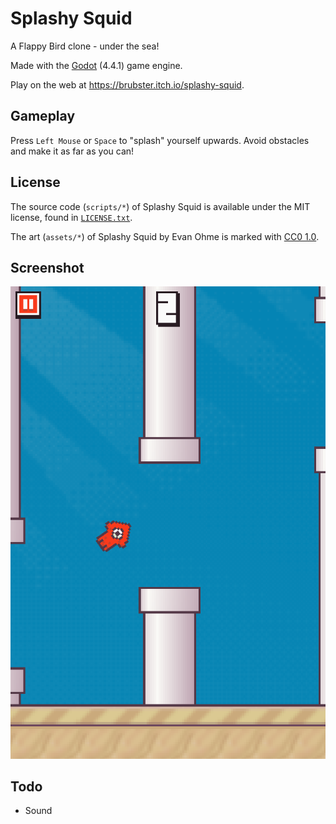 # Splashy Squid

A Flappy Bird clone - under the sea!

Made with the [Godot](https://godotengine.org) (4.4.1) game engine. 

Play on the web at https://brubster.itch.io/splashy-squid.

## Gameplay

Press `Left Mouse` or `Space` to "splash" yourself upwards. Avoid obstacles and make it as far as you can!

## License

The source code (`scripts/*`) of Splashy Squid is available under the MIT license, found in [`LICENSE.txt`](https://github.com/brubster/splashy-squid/blob/main/LICENSE.txt).

 <p xmlns:cc="http://creativecommons.org/ns#" xmlns:dct="http://purl.org/dc/terms/">The art (<code>assets/*</code>) of Splashy Squid by Evan Ohme is marked with <a href="http://creativecommons.org/publicdomain/zero/1.0?ref=chooser-v1" target="_blank" rel="license noopener noreferrer" style="display:inline-block;">CC0 1.0</a>.</p> 

 ## Screenshot

![](https://github.com/brubster/splashy-squid/blob/main/assets/screenshot.png)

## Todo

- Sound
 
